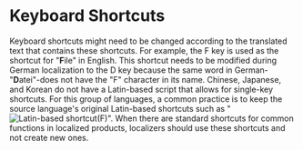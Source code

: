 

# Keyboard Shortcuts

Keyboard shortcuts might need to be changed according to the translated text that contains these shortcuts. For example, the F key is used as the shortcut for "**F**ile" in English. This shortcut needs to be modified during German localization to the D key because the same word in German-"**D**atei"-does not have the "F" character in its name. Chinese, Japanese, and Korean do not have a Latin-based script that allows for single-key shortcuts. For this group of languages, a common practice is to keep the source language's original Latin-based shortcuts such as "![Latin-based shortcut](https://i-msdn.sec.s-msft.com/en-us/goglobal/bb688140.elements_1(en-us).gif)(F)". When there are standard shortcuts for common functions in localized products, localizers should use these shortcuts and not create new ones.


